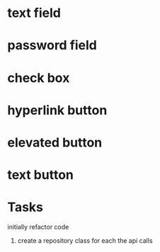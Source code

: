 # text field

# password field

# check box

# hyperlink button

# elevated button

# text button

# Tasks

initially refactor code

1. create a repository class for each the api calls
